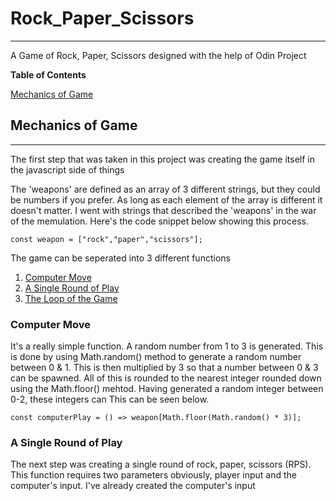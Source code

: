# Rock_Paper_Scissors
---------------------

A Game of Rock, Paper, Scissors designed with the help of Odin Project

**Table of Contents**

[Mechanics of Game](#Mechanics-of-Game)<br />




## Mechanics of Game
--------------------

The first step that was taken in this project was creating the game itself in the javascript side of things 

The 'weapons' are defined as an array of 3 different strings, but they could be numbers if you prefer. 
As long as each element of the array is different it doesn't matter. 
I went with strings that described the 'weapons' in the war of the memulation.
Here's the code snippet below showing this process.

`const weapon = ["rock","paper","scissors"];`

The game can be seperated into 3 different functions
1. [Computer Move](#Computer-Move)
2. [A Single Round of Play](#A-Single-Round-of-Play)
3. [The Loop of the Game](#The-Loop-of-the-Game)


### Computer Move
It's a really simple function. A random number from 1 to 3 is generated.
This is done by using Math.random() method to generate a random number between 0 & 1.
This is then multiplied by 3 so that a number between 0 & 3 can be spawned. 
All of this is rounded to the nearest integer rounded down using the Math.floor() mehtod.
Having generated a random integer between 0-2, these integers can
This can be seen below.

```
const computerPlay = () => weapon[Math.floor(Math.random() * 3)];
```

### A Single Round of Play
The next step was creating a single round of rock, paper, scissors (RPS).
This function requires two parameters obviously, player input and the computer's input.
I've already created the computer's input 
